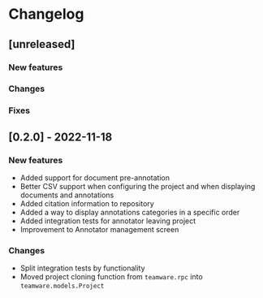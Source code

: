 # Changelog

## [unreleased]
### New features
### Changes
### Fixes

## [0.2.0] - 2022-11-18
### New features
- Added support for document pre-annotation
- Better CSV support when configuring the project and when displaying documents and annotations
- Added citation information to repository
- Added a way to display annotations categories in a specific order
- Added integration tests for annotator leaving project
- Improvement to Annotator management screen
### Changes
- Split integration tests by functionality
- Moved project cloning function from `teamware.rpc` into `teamware.models.Project`
